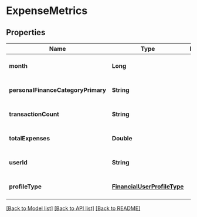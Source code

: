 # ExpenseMetrics
## Properties

| Name | Type | Description | Notes |
|------------ | ------------- | ------------- | -------------|
| **month** | **Long** |  | [optional] [default to null] |
| **personalFinanceCategoryPrimary** | **String** |  | [optional] [default to null] |
| **transactionCount** | **String** |  | [optional] [default to null] |
| **totalExpenses** | **Double** |  | [optional] [default to null] |
| **userId** | **String** |  | [optional] [default to null] |
| **profileType** | [**FinancialUserProfileType**](FinancialUserProfileType.md) |  | [optional] [default to null] |

[[Back to Model list]](../README.md#documentation-for-models) [[Back to API list]](../README.md#documentation-for-api-endpoints) [[Back to README]](../README.md)

